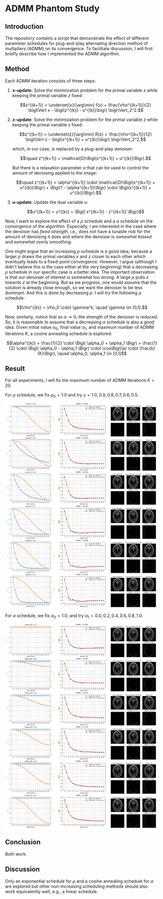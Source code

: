 ADMM Phantom Study
==================


Introduction
------------

The repository contains a script that demonstrate the effect of different parameter schedules
for plug-and-play alternating direction method of multipliers (ADMM) on its convergence. 
To facilitate discussion, I will first briefly describe how I implemented the ADMM algorithm.

Method
------

Each ADMM iteration consists of three steps:
1. **x-update**: Solve the minimization problem for the primal variable $x$ while keeping the primal variable $z$ fixed:
    <p align="center">
    $$x^{(k+1)} = \underset{x}{\arg\min} f(x) + \frac{\rho^{(k+1)}}{2} \bigl\Vert x - \bigl(z^{(k)} - u^{(k)}\bigr) \bigr\Vert_2^2.$$
    </p>

2. **z-update**: Solve the minimization problem for the primal variable $z$ while keeping the primal variable $x$ fixed:
    <p align="center">
    $$z^{(k+1)} = \underset{z}{\arg\min} R(z) + \frac{\rho^{(k+1)}}{2} \bigl\Vert z - \bigl(x^{(k+1)} + u^{(k)}\bigr) \bigr\Vert_2^2,$$
    </p>
    
    which, in our case, is replaced by a plug-and-play denoiser:
    <p align="center">
    $$\quad z^{(k+1)} = \mathcal{D}\Bigl(x^{(k+1)} + u^{(k)}\Bigr).$$
    </p>
    
    But there is a relaxation parameter $\alpha$ that can be used to control the amount of denoising applied to the image:
    <p align="center">
    $$\quad z^{(k+1)} = \alpha^{(k+1)} \cdot \mathcal{D}\Bigl(x^{(k+1)} + u^{(k)}\Bigr) + \Bigl(1 - \alpha^{(k+1)}\Bigr) \cdot \Bigl(x^{(k+1)} + u^{(k)}\Bigr).$$
    </p>

3. **u-update**: Update the dual variable $u$:
    <p align="center">
    $$u^{(k+1)} = u^{(k)} + \Bigl( x^{(k+1)} - z^{(k+1)} \Bigr)$$
    </p>
    
Now, I want to explore the effect of a $\rho$ schedule and a $\alpha$ schedule on the convergence of the algorithm. Especially, I am interested in the case where the denoiser has *fixed strength*, i.e., does not have a tunable nob for the amount of denoising it does and where the denoiser is *somewhat biased* and *somewhat overly smoothing*.

One might argue that an increasing $\rho$ schedule is a good idea, because a larger $\rho$ draws the primal variables $x$ and $z$ closer to each other which eventually leads to a fixed-point convergence. However, I argue (although I didn't believe this is the case either at the very beginning) that a decreasing $\rho$ schedule in our specific case is a better idea. The important observation is that our denoiser of interest is somewhat too strong. A large $\rho$ pulls $x$ towards $z$ at the beginning. But as we progress, one would assume that the solution is already close enough, so we want the denoiser to be less dominant. And this is done by decreasing $\rho$. I will try the following $\rho$ schedule:
<p align="center">
$$\rho^{(k)} = \rho_0 \cdot \gamma^k, \quad \gamma \in (0,1).$$
</p>

Now, similarly, notice that as $\alpha \to 0$, the strength of the denoiser is reduced. So, it is reasonable to assume that a decreasing $\alpha$ schedule is also a good idea. Given initial value $\alpha_0$, final value $\alpha_1$, and maximum number of ADMM iterations $K$, a cosine annealing schedule is explored:
<p align="center">
$$\alpha^{(k)} = \frac{1}{2} \cdot \Bigl( \alpha_0 + \alpha_1 \Bigr) + \frac{1}{2} \cdot \Bigl( \alpha_0 - \alpha_1 \Bigr) \cdot \cos\Bigl(\pi \cdot \frac{k}{K}\Bigr), \quad \alpha_0, \alpha_1 \in [0,1]$$
</p>

Result
------

For all experiments, I will fix the maximum number of ADMM iterations $K = 20$. 

For $\rho$ schedule, we fix $\rho_0 = 1.0$ and try $\gamma = 1.0, 0.9, 0.8, 0.7, 0.6, 0.5$.

![rho schedule](phantom_rho_all.png)

For $\alpha$ schedule, we fix $\alpha_0 = 1.0$, and try $\alpha_1 = 0.0, 0.2, 0.4, 0.6, 0.8, 1.0$.

![alpha schedule](phantom_alpha_all.png)

Conclusion
----------

Both work.

Discussion
----------

Only an exponential schedule for $\rho$ and a cosine annealing schedule for $\alpha$ are explored but other non-increasing scheduling methods should also work equivalently well, e.g., a linear schedule.
